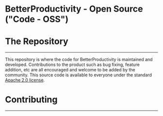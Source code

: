 # BetterProductivity - Open Source ("Code - OSS")

# The Repository
---

This repository is where the code for BetterProductivity is maintained and developed. Contributions to the product such
as bug fixing, feature addition, etc are all encouraged and welcome to be added by the community. This source code is
available to everyone under the standard [Apache 2.0 license](./LICENSE.txt).

# Contributing
---

